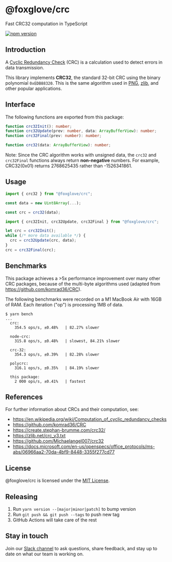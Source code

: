 # @foxglove/crc

Fast CRC32 computation in TypeScript

[![npm version](https://img.shields.io/npm/v/@foxglove/crc)](https://www.npmjs.com/package/@foxglove/crc)

## Introduction

A [Cyclic Redundancy Check](https://en.wikipedia.org/wiki/Cyclic_redundancy_check) (CRC) is a calculation used to detect errors in data transmission.

This library implements **CRC32**, the standard 32-bit CRC using the binary polynomial `0xEDB88320`. This is the same algorithm used in [PNG](https://www.w3.org/TR/2003/REC-PNG-20031110/#D-CRCAppendix), [zlib](https://refspecs.linuxbase.org/LSB_3.0.0/LSB-Core-generic/LSB-Core-generic/zlib-crc32-1.html), and other popular applications.

## Interface

The following functions are exported from this package:

```ts
function crc32Init(): number;
function crc32Update(prev: number, data: ArrayBufferView): number;
function crc32Final(prev: number): number;

function crc32(data: ArrayBufferView): number;
```

Note: Since the CRC algorithm works with unsigned data, the `crc32` and `crc32Final` functions always return **non-negative** numbers. For example, CRC32(0x01) returns 2768625435 rather than -1526341861.

## Usage

```ts
import { crc32 } from "@foxglove/crc";

const data = new Uint8Array(...);

const crc = crc32(data);
```

```ts
import { crc32Init, crc32Update, crc32Final } from "@foxglove/crc";

let crc = crc32Init();
while (/* more data available */) {
  crc = crc32Update(crc, data);
}
crc = crc32Final(crc);
```

## Benchmarks

This package achieves a >5x performance improvement over many other CRC packages, because of the multi-byte algorithms used (adapted from https://github.com/komrad36/CRC).

The following benchmarks were recorded on a M1 MacBook Air with 16GB of RAM. Each iteration ("op") is processing 1MB of data.

```
$ yarn bench
...
  crc:
    354.5 ops/s, ±0.48%   | 82.27% slower

  node-crc:
    315.8 ops/s, ±0.48%   | slowest, 84.21% slower

  crc-32:
    354.3 ops/s, ±0.39%   | 82.28% slower

  polycrc:
    316.1 ops/s, ±0.35%   | 84.19% slower

  this package:
    2 000 ops/s, ±0.41%   | fastest
```

## References

For further information about CRCs and their computation, see:

- https://en.wikipedia.org/wiki/Computation_of_cyclic_redundancy_checks
- https://github.com/komrad36/CRC
- https://create.stephan-brumme.com/crc32/
- https://zlib.net/crc_v3.txt
- https://github.com/Michaelangel007/crc32
- https://docs.microsoft.com/en-us/openspecs/office_protocols/ms-abs/06966aa2-70da-4bf9-8448-3355f277cd77

## License

@foxglove/crc is licensed under the [MIT License](https://opensource.org/licenses/MIT).

## Releasing

1. Run `yarn version --[major|minor|patch]` to bump version
2. Run `git push && git push --tags` to push new tag
3. GitHub Actions will take care of the rest

## Stay in touch

Join our [Slack channel](https://foxglove.dev/slack) to ask questions, share feedback, and stay up to date on what our team is working on.
